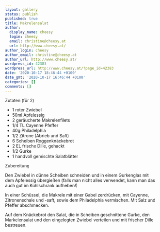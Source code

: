 ```yaml
---
layout: gallery
status: publish
published: true
title: Makrelensalat
author:
  display_name: cheesy
  login: cheesy
  email: christine@cheesy.at
  url: http://www.cheesy.at/
author_login: cheesy
author_email: christine@cheesy.at
author_url: http://www.cheesy.at/
wordpress_id: 42383
wordpress_url: http://www.cheesy.at/?page_id=42383
date: '2020-10-17 18:46:44 +0100'
date_gmt: '2020-10-17 16:46:44 +0100'
categories: []
comments: []
---
```

<!-- wp:paragraph -->
Zutaten (für 2)
<!-- /wp:paragraph -->
<!-- wp:list -->
- 1 roter Zwiebel
- 50ml Apfelessig
- 2 geräucherte Makrelenfilets
- 1/4 TL Cayenne Pfeffer
- 40g Philadelphia
- 1/2 Zitrone (Abrieb und Saft)
- 6 Scheiben Roggenknäckebrot
- 2 EL frische Dille, gehackt
- 1/2 Gurke
- 1 handvoll gemischte Salatblätter
<!-- /wp:list -->
<!-- wp:paragraph -->
Zubereitung
<!-- /wp:paragraph -->
<!-- wp:paragraph -->
Den Zwiebel in dünne Scheiben schneiden und in einem Gurkenglas mit dem Apfelessig übergießen (falls man nicht alles verwendet, kann man das auch gut im Kühlschrank aufheben!)
<!-- /wp:paragraph -->
<!-- wp:paragraph -->
In einer Schüssel, die Makrele mit einer Gabel zerdrücken, mit Cayenne, Zitronenschale und -saft, sowie dem Philadelphia vermischen. Mit Salz und Pfeffer abschmecken.
<!-- /wp:paragraph -->
<!-- wp:paragraph -->
Auf dem Knäckebrot den Salat, die in Scheiben geschnittene Gurke, den Markelensalat und den eingelegten Zwiebel verteilen und mit frischer Dille bestreuen.
<!-- /wp:paragraph -->
<!-- wp:image {"id":42384} -->
<figure class="wp-block-image"><img src="{% link _rezepte/vorspeisen-und-suppen/kalte-snacks/makrelensalat/Makrelen-Salat-1.jpg %}" alt="" class="wp-image-42384"></figure>
<!-- /wp:image -->

